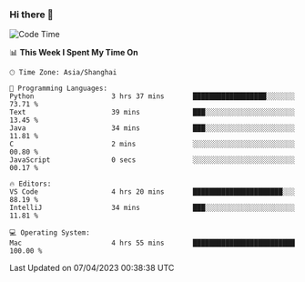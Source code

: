 ### Hi there 👋


<!--START_SECTION:waka-->
![Code Time](http://img.shields.io/badge/Code%20Time-1%2C084%20hrs%2011%20mins-blue)

📊 **This Week I Spent My Time On** 

```text
🕑︎ Time Zone: Asia/Shanghai

💬 Programming Languages: 
Python                   3 hrs 37 mins       ██████████████████░░░░░░░   73.71 % 
Text                     39 mins             ███░░░░░░░░░░░░░░░░░░░░░░   13.45 % 
Java                     34 mins             ███░░░░░░░░░░░░░░░░░░░░░░   11.81 % 
C                        2 mins              ░░░░░░░░░░░░░░░░░░░░░░░░░   00.80 % 
JavaScript               0 secs              ░░░░░░░░░░░░░░░░░░░░░░░░░   00.17 % 

🔥 Editors: 
VS Code                  4 hrs 20 mins       ██████████████████████░░░   88.19 % 
IntelliJ                 34 mins             ███░░░░░░░░░░░░░░░░░░░░░░   11.81 % 

💻 Operating System: 
Mac                      4 hrs 55 mins       █████████████████████████   100.00 % 
```


 Last Updated on 07/04/2023 00:38:38 UTC
<!--END_SECTION:waka-->

<!--
**SillyPasty/SillyPasty** is a ✨ _special_ ✨ repository because its `README.md` (this file) appears on your GitHub profile.

Here are some ideas to get you started:

- 🔭 I’m currently working on ...
- 🌱 I’m currently learning ...
- 👯 I’m looking to collaborate on ...
- 🤔 I’m looking for help with ...
- 💬 Ask me about ...
- 📫 How to reach me: ...
- 😄 Pronouns: ...
- ⚡ Fun fact: ...
-->


